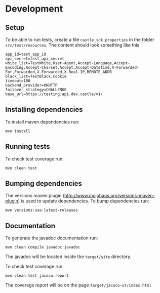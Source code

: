 # Development

## Setup

To be able to run tests, create a file `castle_sdk.properties` in the folder `src/test/resources`. The content should look something like this

	app_id=test_app_id
	api_secret=test_api_secret
	white_list=TestWhite,User-Agent,Accept-Language,Accept-Encoding,Accept-Charset,Accept,Accept-Datetime,X-Forwarded-For,Forwarded,X-Forwarded,X-Real-IP,REMOTE_ADDR
	black_list=TestBlack,Cookie
	timeout=100
	backend_provider=OKHTTP
	failover_strategy=CHALLENGE
	base_url=https://testing.api.dev.castle/v1/

## Installing dependencies

To install maven dependencies run:
	
	mvn install

## Running tests

To check test coverage run:

    mvn clean test
    
## Bumping dependencies

The versions maven plugin (http://www.mojohaus.org/versions-maven-plugin) is used to update dependencies. To bump dependencies run:

	mvn versions:use-latest-releases

## Documentation

To generate the javadoc documentation run:

    mvn clean compile javadoc:javadoc

The javadoc will be located inside the `target/site` directory.

To check test coverage run:

    mvn clean test jacoco:report

The coverage report will be on the page `target/jacoco-ut/index.html`